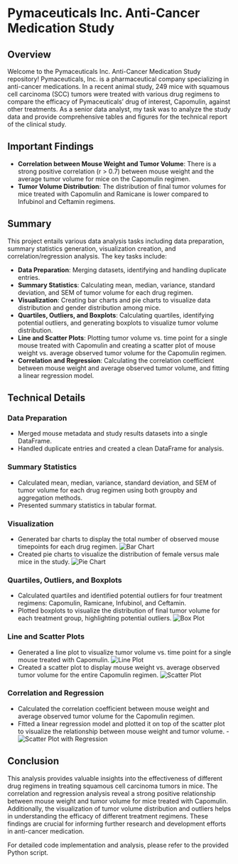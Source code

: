 # Pymaceuticals Inc. Anti-Cancer Medication Study

## Overview

Welcome to the Pymaceuticals Inc. Anti-Cancer Medication Study repository! Pymaceuticals, Inc. is a pharmaceutical company specializing in anti-cancer medications. In a recent animal study, 249 mice with squamous cell carcinoma (SCC) tumors were treated with various drug regimens to compare the efficacy of Pymaceuticals’ drug of interest, Capomulin, against other treatments. As a senior data analyst, my task was to analyze the study data and provide comprehensive tables and figures for the technical report of the clinical study.

## Important Findings

- **Correlation between Mouse Weight and Tumor Volume**: There is a strong positive correlation (r > 0.7) between mouse weight and the average tumor volume for mice on the Capomulin regimen.
- **Tumor Volume Distribution**: The distribution of final tumor volumes for mice treated with Capomulin and Ramicane is lower compared to Infubinol and Ceftamin regimens.

## Summary

This project entails various data analysis tasks including data preparation, summary statistics generation, visualization creation, and correlation/regression analysis. The key tasks include:

- **Data Preparation**: Merging datasets, identifying and handling duplicate entries.
- **Summary Statistics**: Calculating mean, median, variance, standard deviation, and SEM of tumor volume for each drug regimen.
- **Visualization**: Creating bar charts and pie charts to visualize data distribution and gender distribution among mice.
- **Quartiles, Outliers, and Boxplots**: Calculating quartiles, identifying potential outliers, and generating boxplots to visualize tumor volume distribution.
- **Line and Scatter Plots**: Plotting tumor volume vs. time point for a single mouse treated with Capomulin and creating a scatter plot of mouse weight vs. average observed tumor volume for the Capomulin regimen.
- **Correlation and Regression**: Calculating the correlation coefficient between mouse weight and average observed tumor volume, and fitting a linear regression model.

## Technical Details

### Data Preparation
- Merged mouse metadata and study results datasets into a single DataFrame.
- Handled duplicate entries and created a clean DataFrame for analysis.

### Summary Statistics
- Calculated mean, median, variance, standard deviation, and SEM of tumor volume for each drug regimen using both groupby and aggregation methods.
- Presented summary statistics in tabular format.

### Visualization
- Generated bar charts to display the total number of observed mouse timepoints for each drug regimen.
![Bar Chart](Pymaceuticals/images/bar2.png)
- Created pie charts to visualize the distribution of female versus male mice in the study.
![Pie Chart](Pymaceuticals/images/pie2.png)

### Quartiles, Outliers, and Boxplots
- Calculated quartiles and identified potential outliers for four treatment regimens: Capomulin, Ramicane, Infubinol, and Ceftamin.
- Plotted boxplots to visualize the distribution of final tumor volume for each treatment group, highlighting potential outliers.
![Box Plot](Pymaceuticals/images/box.png)

### Line and Scatter Plots
- Generated a line plot to visualize tumor volume vs. time point for a single mouse treated with Capomulin.
![Line Plot](Pymaceuticals/images/line.png)
- Created a scatter plot to display mouse weight vs. average observed tumor volume for the entire Capomulin regimen.
![Scatter Plot](Pymaceuticals/images/scatter.png)

### Correlation and Regression
- Calculated the correlation coefficient between mouse weight and average observed tumor volume for the Capomulin regimen.
- Fitted a linear regression model and plotted it on top of the scatter plot to visualize the relationship between mouse weight and tumor volume.
-![Scatter Plot with Regression](Pymaceuticals/images/regression.png)

## Conclusion

This analysis provides valuable insights into the effectiveness of different drug regimens in treating squamous cell carcinoma tumors in mice. The correlation and regression analysis reveal a strong positive relationship between mouse weight and tumor volume for mice treated with Capomulin. Additionally, the visualization of tumor volume distribution and outliers helps in understanding the efficacy of different treatment regimens. These findings are crucial for informing further research and development efforts in anti-cancer medication.

For detailed code implementation and analysis, please refer to the provided Python script.
